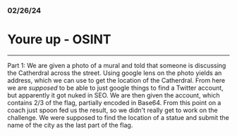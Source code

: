 ### 02/26/24
# Youre up - OSINT
----

Part 1:
We are given a photo of a mural and told that someone is discussing the Catherdral across the street. Using google lens on the photo yields an address, which we can use to get the location of the Catherdral. From here we are *supposed* to be able to just google things to find a Twitter account, but apparently it got nuked in SEO. We are then given the account, which contains 2/3 of the flag, partially encoded in Base64. From this point on a coach just spoon fed us the result, so we didn't really get to work on the challenge. We were supposed to find the location of a statue and submit the name of the city as the last part of the flag.
